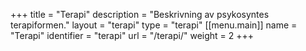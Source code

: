 +++
title = "Terapi"
description = "Beskrivning av psykosyntes terapiformen."
layout = "terapi"
type = "terapi"
[[menu.main]]
  name = "Terapi"
  identifier = "terapi"
  url = "/terapi/"
  weight = 2
+++
